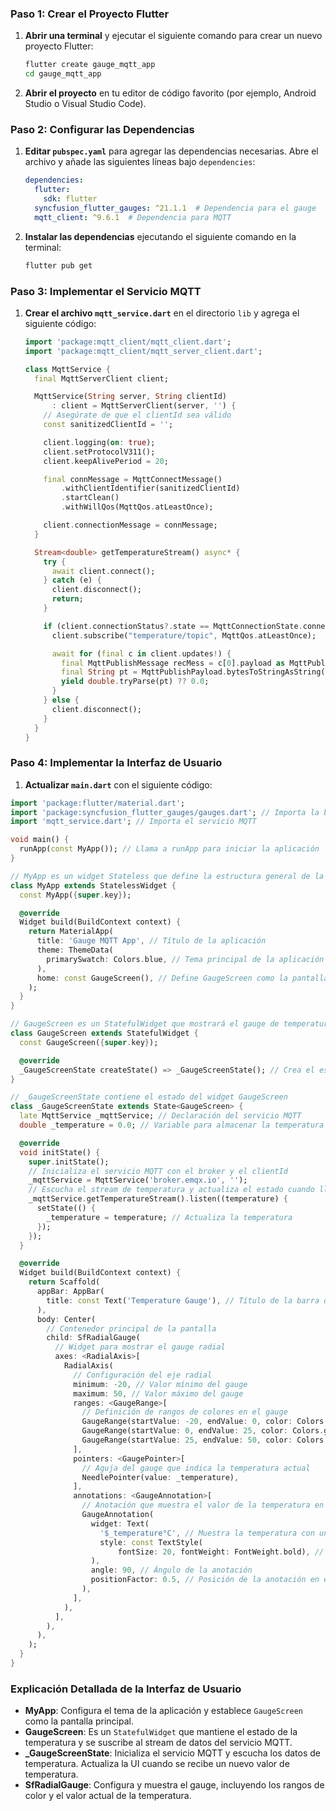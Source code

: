 
### Paso 1: Crear el Proyecto Flutter

1. **Abrir una terminal** y ejecutar el siguiente comando para crear un nuevo proyecto Flutter:

   ```sh
   flutter create gauge_mqtt_app
   cd gauge_mqtt_app
   ```

2. **Abrir el proyecto** en tu editor de código favorito (por ejemplo, Android Studio o Visual Studio Code).

### Paso 2: Configurar las Dependencias

1. **Editar `pubspec.yaml`** para agregar las dependencias necesarias. Abre el archivo y añade las siguientes líneas bajo `dependencies`:

   ```yaml
   dependencies:
     flutter:
       sdk: flutter
     syncfusion_flutter_gauges: ^21.1.1  # Dependencia para el gauge
     mqtt_client: ^9.6.1  # Dependencia para MQTT
   ```

2. **Instalar las dependencias** ejecutando el siguiente comando en la terminal:

   ```sh
   flutter pub get
   ```

### Paso 3: Implementar el Servicio MQTT

1. **Crear el archivo `mqtt_service.dart`** en el directorio `lib` y agrega el siguiente código:

   ```dart
   import 'package:mqtt_client/mqtt_client.dart';
   import 'package:mqtt_client/mqtt_server_client.dart';

   class MqttService {
     final MqttServerClient client;

     MqttService(String server, String clientId)
         : client = MqttServerClient(server, '') {
       // Asegúrate de que el clientId sea válido
       const sanitizedClientId = '';

       client.logging(on: true);
       client.setProtocolV311();
       client.keepAlivePeriod = 20;

       final connMessage = MqttConnectMessage()
           .withClientIdentifier(sanitizedClientId)
           .startClean()
           .withWillQos(MqttQos.atLeastOnce);

       client.connectionMessage = connMessage;
     }

     Stream<double> getTemperatureStream() async* {
       try {
         await client.connect();
       } catch (e) {
         client.disconnect();
         return;
       }

       if (client.connectionStatus?.state == MqttConnectionState.connected) {
         client.subscribe("temperature/topic", MqttQos.atLeastOnce);

         await for (final c in client.updates!) {
           final MqttPublishMessage recMess = c[0].payload as MqttPublishMessage;
           final String pt = MqttPublishPayload.bytesToStringAsString(recMess.payload.message);
           yield double.tryParse(pt) ?? 0.0;
         }
       } else {
         client.disconnect();
       }
     }
   }
   ```

### Paso 4: Implementar la Interfaz de Usuario

1. **Actualizar `main.dart`** con el siguiente código:

```dart
import 'package:flutter/material.dart';
import 'package:syncfusion_flutter_gauges/gauges.dart'; // Importa la biblioteca para el gauge
import 'mqtt_service.dart'; // Importa el servicio MQTT

void main() {
  runApp(const MyApp()); // Llama a runApp para iniciar la aplicación
}

// MyApp es un widget Stateless que define la estructura general de la aplicación
class MyApp extends StatelessWidget {
  const MyApp({super.key});

  @override
  Widget build(BuildContext context) {
    return MaterialApp(
      title: 'Gauge MQTT App', // Título de la aplicación
      theme: ThemeData(
        primarySwatch: Colors.blue, // Tema principal de la aplicación
      ),
      home: const GaugeScreen(), // Define GaugeScreen como la pantalla principal
    );
  }
}

// GaugeScreen es un StatefulWidget que mostrará el gauge de temperatura
class GaugeScreen extends StatefulWidget {
  const GaugeScreen({super.key});

  @override
  _GaugeScreenState createState() => _GaugeScreenState(); // Crea el estado asociado a este widget
}

// _GaugeScreenState contiene el estado del widget GaugeScreen
class _GaugeScreenState extends State<GaugeScreen> {
  late MqttService _mqttService; // Declaración del servicio MQTT
  double _temperature = 0.0; // Variable para almacenar la temperatura actual

  @override
  void initState() {
    super.initState();
    // Inicializa el servicio MQTT con el broker y el clientId
    _mqttService = MqttService('broker.emqx.io', '');
    // Escucha el stream de temperatura y actualiza el estado cuando llegue un nuevo valor
    _mqttService.getTemperatureStream().listen((temperature) {
      setState(() {
        _temperature = temperature; // Actualiza la temperatura
      });
    });
  }

  @override
  Widget build(BuildContext context) {
    return Scaffold(
      appBar: AppBar(
        title: const Text('Temperature Gauge'), // Título de la barra de la aplicación
      ),
      body: Center(
        // Contenedor principal de la pantalla
        child: SfRadialGauge(
          // Widget para mostrar el gauge radial
          axes: <RadialAxis>[
            RadialAxis(
              // Configuración del eje radial
              minimum: -20, // Valor mínimo del gauge
              maximum: 50, // Valor máximo del gauge
              ranges: <GaugeRange>[
                // Definición de rangos de colores en el gauge
                GaugeRange(startValue: -20, endValue: 0, color: Colors.blue), // Rango azul para temperaturas frías
                GaugeRange(startValue: 0, endValue: 25, color: Colors.green), // Rango verde para temperaturas moderadas
                GaugeRange(startValue: 25, endValue: 50, color: Colors.red), // Rango rojo para temperaturas calientes
              ],
              pointers: <GaugePointer>[
                // Aguja del gauge que indica la temperatura actual
                NeedlePointer(value: _temperature),
              ],
              annotations: <GaugeAnnotation>[
                // Anotación que muestra el valor de la temperatura en el centro del gauge
                GaugeAnnotation(
                  widget: Text(
                    '$_temperature°C', // Muestra la temperatura con un formato de texto
                    style: const TextStyle(
                        fontSize: 20, fontWeight: FontWeight.bold), // Estilo del texto
                  ),
                  angle: 90, // Ángulo de la anotación
                  positionFactor: 0.5, // Posición de la anotación en el gauge
                ),
              ],
            ),
          ],
        ),
      ),
    );
  }
}

```

### Explicación Detallada de la Interfaz de Usuario

- **MyApp**: Configura el tema de la aplicación y establece `GaugeScreen` como la pantalla principal.
- **GaugeScreen**: Es un `StatefulWidget` que mantiene el estado de la temperatura y se suscribe al stream de datos del servicio MQTT.
- **_GaugeScreenState**: Inicializa el servicio MQTT y escucha los datos de temperatura. Actualiza la UI cuando se recibe un nuevo valor de temperatura.
- **SfRadialGauge**: Configura y muestra el gauge, incluyendo los rangos de color y el valor actual de la temperatura.

